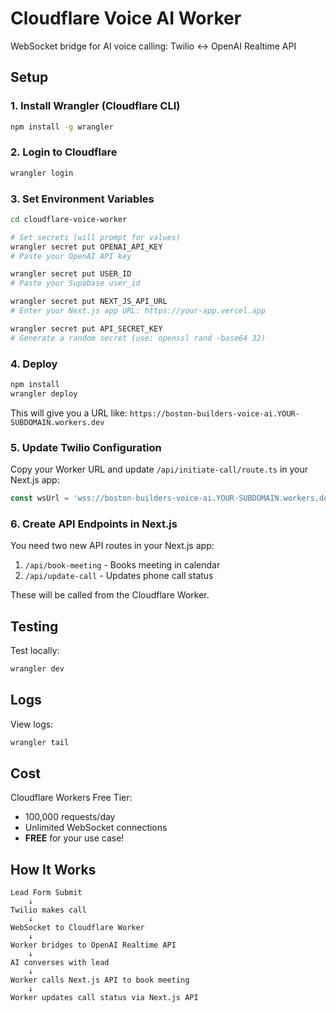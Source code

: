 # Cloudflare Voice AI Worker

WebSocket bridge for AI voice calling: Twilio ↔ OpenAI Realtime API

## Setup

### 1. Install Wrangler (Cloudflare CLI)

```bash
npm install -g wrangler
```

### 2. Login to Cloudflare

```bash
wrangler login
```

### 3. Set Environment Variables

```bash
cd cloudflare-voice-worker

# Set secrets (will prompt for values)
wrangler secret put OPENAI_API_KEY
# Paste your OpenAI API key

wrangler secret put USER_ID
# Paste your Supabase user_id

wrangler secret put NEXT_JS_API_URL
# Enter your Next.js app URL: https://your-app.vercel.app

wrangler secret put API_SECRET_KEY
# Generate a random secret (use: openssl rand -base64 32)
```

### 4. Deploy

```bash
npm install
wrangler deploy
```

This will give you a URL like: `https://boston-builders-voice-ai.YOUR-SUBDOMAIN.workers.dev`

### 5. Update Twilio Configuration

Copy your Worker URL and update `/api/initiate-call/route.ts` in your Next.js app:

```typescript
const wsUrl = 'wss://boston-builders-voice-ai.YOUR-SUBDOMAIN.workers.dev';
```

### 6. Create API Endpoints in Next.js

You need two new API routes in your Next.js app:

1. `/api/book-meeting` - Books meeting in calendar
2. `/api/update-call` - Updates phone call status

These will be called from the Cloudflare Worker.

## Testing

Test locally:

```bash
wrangler dev
```

## Logs

View logs:

```bash
wrangler tail
```

## Cost

Cloudflare Workers Free Tier:
- 100,000 requests/day
- Unlimited WebSocket connections
- **FREE** for your use case!

## How It Works

```
Lead Form Submit
    ↓
Twilio makes call
    ↓
WebSocket to Cloudflare Worker
    ↓
Worker bridges to OpenAI Realtime API
    ↓
AI converses with lead
    ↓
Worker calls Next.js API to book meeting
    ↓
Worker updates call status via Next.js API
```
